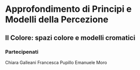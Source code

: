 # Approfondimento di Principi e Modelli della Percezione
## Il Colore: spazi colore e modelli cromatici

### Partecipenati
Chiara Galleani
Francesca Pupillo
Emanuele Moro
